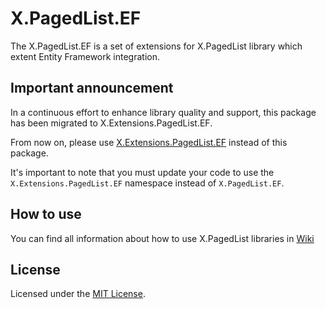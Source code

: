 # X.PagedList.EF
The X.PagedList.EF is a set of extensions for X.PagedList library which extent Entity Framework integration.

## Important announcement
In a continuous effort to enhance library quality and support, this package has been migrated to X.Extensions.PagedList.EF.

From now on, please use [X.Extensions.PagedList.EF](https://www.nuget.org/packages/X.Extensions.PagedList.EF/) instead of this package.

It's important to note that you must update your code to use the `X.Extensions.PagedList.EF` namespace instead of `X.PagedList.EF`.

## How to use
You can find all information about how to use X.PagedList libraries in [Wiki](https://github.com/dncuug/X.PagedList/wiki)

## License
Licensed under the [MIT License](https://github.com/dncuug/X.PagedList/blob/master/LICENSE).